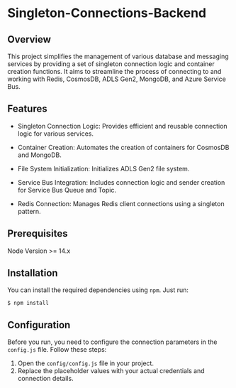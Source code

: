 # Singleton-Connections-Backend

## Overview
This project simplifies the management of various database and messaging services by providing a set of singleton connection logic and container creation functions. It aims to streamline the process of connecting to and working with Redis, CosmosDB, ADLS Gen2, MongoDB, and Azure Service Bus.

## Features
- Singleton Connection Logic: Provides efficient and reusable connection logic for various services.

- Container Creation: Automates the creation of containers for CosmosDB and MongoDB.

- File System Initialization: Initializes ADLS Gen2 file system.

- Service Bus Integration: Includes connection logic and sender creation for Service Bus Queue and Topic.

- Redis Connection: Manages Redis client connections using a singleton pattern.


## Prerequisites
Node Version >= 14.x

## Installation

You can install the required dependencies using `npm`. Just run:

```
$ npm install
```

## Configuration
Before you run, you need to configure the connection parameters in the `config.js` file. Follow these steps:

1. Open the `config/config.js` file in your project.
2. Replace the placeholder values with your actual credentials and connection details.